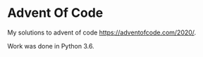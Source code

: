# Advent Of Code

My solutions to advent of code https://adventofcode.com/2020/.

Work was done in Python 3.6.